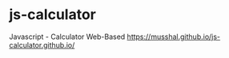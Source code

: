# js-calculator
Javascript - Calculator Web-Based
https://musshal.github.io/js-calculator.github.io/
